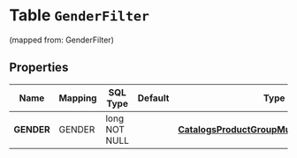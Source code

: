 
# Table `GenderFilter`
(mapped from: GenderFilter)

## Properties
Name | Mapping | SQL Type | Default | Type | Description | Notes
---- | ------- | -------- | ------- | ---- | ----------- | -----
**GENDER** | GENDER | long NOT NULL |  | [**CatalogsProductGroupMultipleStringCriteria**](.md) |  |  [foreignkey]




